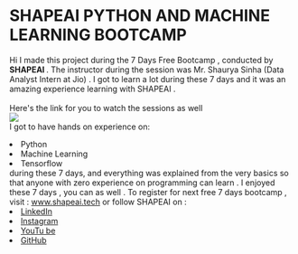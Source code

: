 # SHAPEAI PYTHON AND MACHINE LEARNING BOOTCAMP
Hi I made this project during the 7 Days Free Bootcamp , conducted by <b> SHAPEAI
</b>.
The instructor during the session was Mr. Shaurya Sinha (Data Analyst Intern at Jio) . I got to
learn a lot during these 7 days and it was an amazing experience learning with SHAPEAI .
<br><br>Here's the link for you to watch the sessions as well<br>
<a href="https://www.youtube.com/playlist?list=PL7z18TDRnbu INEA-59W7wwigCWEBLE0D6h"><img src = " https://github.com/ShapeAI/PYTHON-AND-DATA-ANALYTICS / blob / main / YOUTUBE % 20THUMBNAIL - 5.png " ></a>
<br>I got to have hands on experience on:
<li> Python
<li> Machine Learning
<li> Tensorflow
<br>during these 7 days, and everything was explained from the very basics so that
anyone with zero experience on programming can learn .
I enjoyed these 7 days , you can as well . To register for next free 7 days bootcamp , visit :
<a href="https://www.shapeai.tech">www.shapeai.tech</a>
or follow SHAPEAI on :
<li><a href =
"https://in.linkedin.com/company/shapeai">LinkedIn</a>
<li><a href =
"https://www.instagram.com/shape.ai/?hl=en">Instagram </a>
<li><a
href=
"https://www.youtube.com/channel/UCTUVDLTW9meuDXWcbmISPA">YouTu
be</a>
<li><a href =
"https://github.com/shapeai">GitHub</a>
